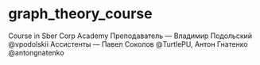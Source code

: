 # graph_theory_course
Course in Sber Corp Academy
Преподаватель — Владимир Подольский @vpodolskii 
Ассистенты — Павел Соколов @TurtlePU, Антон Гнатенко @antongnatenko 
